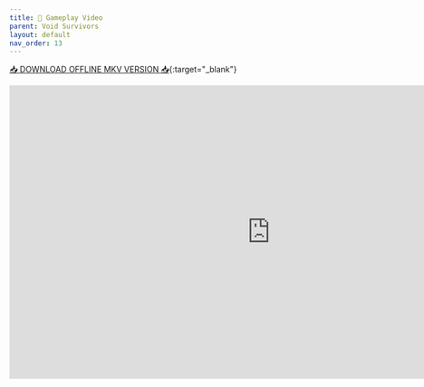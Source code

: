 ```yaml
---
title: 🌱 Gameplay Video
parent: Void Survivors
layout: default
nav_order: 13
---
```


[📥 DOWNLOAD OFFLINE MKV VERSION 📥](https://drive.google.com/file/d/1q-S3tr1mxdh5nHU9eW3_ZKFlmri2i037/view?usp=sharing){:target="_blank"}

<iframe width="920" height="518" src="https://www.youtube.com/embed/EELuH_fU6xc" title="YouTube video player" frameborder="0" allow="accelerometer; autoplay; clipboard-write; encrypted-media; gyroscope; picture-in-picture; web-share" allowfullscreen></iframe>

